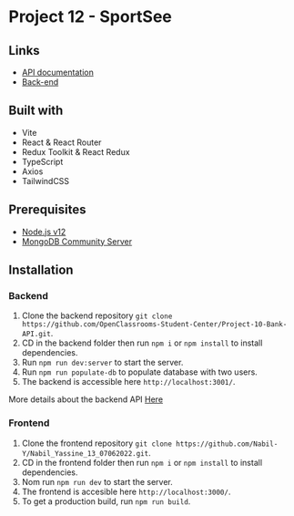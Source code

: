 # Project 12 - SportSee

## Links

- [API documentation](https://app.swaggerhub.com/apis-docs/nabil-io/bank-argent_api_documentation/1.0.0)
- [Back-end](https://github.com/OpenClassrooms-Student-Center/Project-10-Bank-API)

## Built with

- Vite
- React & React Router
- Redux Toolkit & React Redux
- TypeScript
- Axios
- TailwindCSS

## Prerequisites

- [Node.js v12](https://nodejs.org/en/)
- [MongoDB Community Server](https://www.mongodb.com/try/download/community)

## Installation

### Backend

1. Clone the backend repository `git clone https://github.com/OpenClassrooms-Student-Center/Project-10-Bank-API.git`.
1. CD in the backend folder then run `npm i` or `npm install` to install dependencies.
1. Run `npm run dev:server` to start the server.
1. Run `npm run populate-db` to populate database with two users.
1. The backend is accessible here `http://localhost:3001/`.

More details about the backend API [Here](https://github.com/OpenClassrooms-Student-Center/Project-10-Bank-API)

### Frontend

1. Clone the frontend repository `git clone https://github.com/Nabil-Y/Nabil_Yassine_13_07062022.git`.
1. CD in the frontend folder then run `npm i` or `npm install` to install dependencies.
1. Nom run `npm run dev` to start the server.
1. The frontend is accesible here `http://localhost:3000/`.
1. To get a production build, run `npm run build`.

